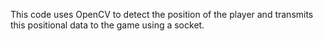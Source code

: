 
This code uses OpenCV to detect the position of the player and transmits this positional data to the game using a socket.
